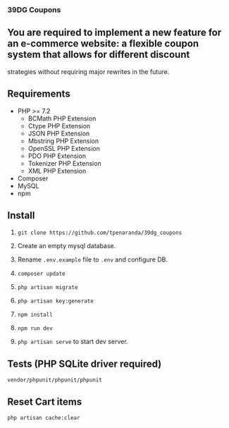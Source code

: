 ### 39DG Coupons

## You are required to implement a new feature for an e-commerce website: a flexible coupon system that allows for different discount
strategies without requiring major rewrites in the future.

## Requirements

* PHP >= 7.2
    * BCMath PHP Extension
    * Ctype PHP Extension
    * JSON PHP Extension
    * Mbstring PHP Extension
    * OpenSSL PHP Extension
    * PDO PHP Extension
    * Tokenizer PHP Extension
    * XML PHP Extension
* Composer
* MySQL
* npm

## Install

1. `git clone https://github.com/tpenaranda/39dg_coupons`

2. Create an empty mysql database.

3. Rename `.env.example` file to `.env` and configure DB.

4. `composer update`

5. `php artisan migrate`

6. `php artisan key:generate`

7. `npm install`

8. `npm run dev`

9. `php artisan serve` to start dev server.

## Tests (PHP SQLite driver required)

`vendor/phpunit/phpunit/phpunit`

## Reset Cart items

`php artisan cache:clear`
